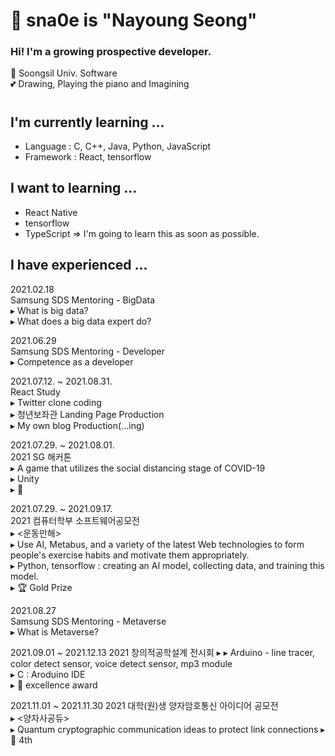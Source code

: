 # 🙂 sna0e is "Nayoung Seong"
### Hi! I'm a growing prospective developer.

🏫 Soongsil Univ. Software <br>
💕 Drawing, Playing the piano and Imagining

# 

## I'm currently learning ...
* Language : C, C++, Java, Python, JavaScript
* Framework : React, tensorflow


## I want to learning ...
* React Native
* tensorflow
* TypeScript
=> I'm going to learn this as soon as possible.  


## I have experienced ...
2021.02.18  
  Samsung SDS Mentoring - BigData  
  ▸ What is big data?  
  ▸ What does a big data expert do?  

2021.06.29  
    Samsung SDS Mentoring - Developer  
    ▸ Competence as a developer  

2021.07.12. ~ 2021.08.31.  
  React Study  
  ▸ Twitter clone coding  
  ▸ 청년보좌관 Landing Page Production  
  ▸ My own blog Production(...ing)  

2021.07.29. ~ 2021.08.01.  
  2021 SG 해커톤  
  ▸ A game that utilizes the social distancing stage of COVID-19  
  ▸ Unity  
  ▸ 🥉  

2021.07.29. ~ 2021.09.17.  
  2021 컴퓨터학부 소프트웨어공모전  
  ▸ <운동만해>  
  ▸ Use AI, Metabus, and a variety of the latest Web technologies to form people's exercise habits and motivate them appropriately.  
  ▸ Python, tensorflow : creating an AI model, collecting data, and training this model.  
  ▸ 🏆 Gold Prize  

2021.08.27   
  Samsung SDS Mentoring - Metaverse  
  ▸ What is Metaverse?  

2021.09.01 ~ 2021.12.13
  2021 창의적공학설계 전시회
  ▸ <My Mega Guide Dog>
  ▸ Arduino - line tracer, color detect sensor, voice detect sensor, mp3 module   
  ▸ C : Aroduino IDE  
  ▸ 🏅 excellence award

2021.11.01 ~ 2021.11.30
  2021 대학(원)생 양자암호통신 아이디어 공모전  
  ▸ <양자사공듀>  
  ▸ Quantum cryptographic communication ideas to protect link connections
  ▸ 🏅 4th

<!--
**sna0e/sna0e** is a ✨ _special_ ✨ repository because its `README.md` (this file) appears on your GitHub profile.

Here are some ideas to get you started:

- 🔭 I’m currently working on ...
- 🌱 I’m currently learning ...
- 👯 I’m looking to collaborate on ...
- 🤔 I’m looking for help with ...
- 💬 Ask me about ...
- 📫 How to reach me: ...
- 😄 Pronouns: ...
- ⚡ Fun fact: ...
-->
